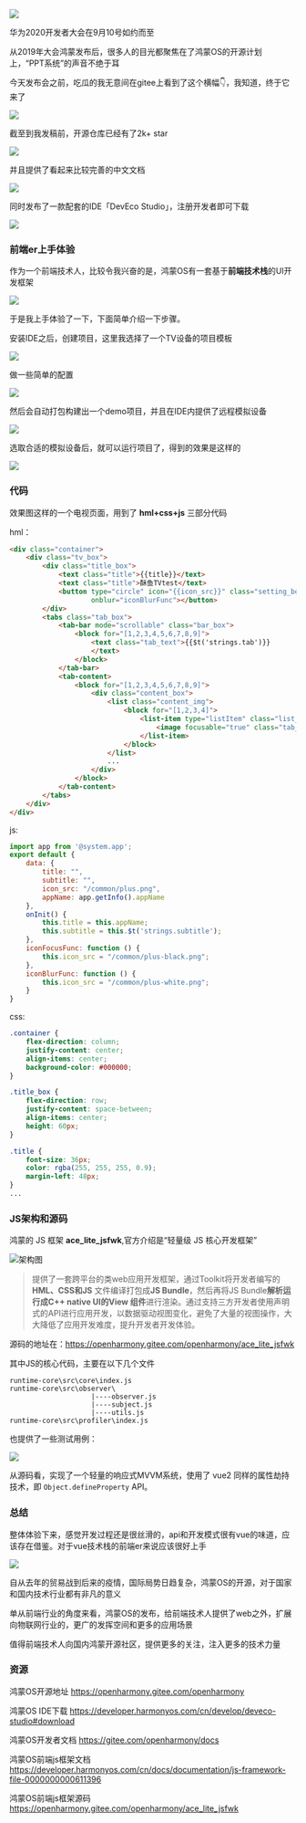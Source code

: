![](https://imgkr2.cn-bj.ufileos.com/69667a7f-7b10-46ae-9c44-69e032e135f6.png?UCloudPublicKey=TOKEN_8d8b72be-579a-4e83-bfd0-5f6ce1546f13&Signature=uvpiLu%252B7osc3CJt1PhbhCc%252BqMfs%253D&Expires=1599828802)


华为2020开发者大会在9月10号如约而至

从2019年大会鸿蒙发布后，很多人的目光都聚焦在了鸿蒙OS的开源计划上，“PPT系统”的声音不绝于耳

今天发布会之前，吃瓜的我无意间在gitee上看到了这个横幅👇，我知道，终于它来了

![](https://imgkr2.cn-bj.ufileos.com/b9f1cce8-55fc-4579-b98d-de3b60cba525.png?UCloudPublicKey=TOKEN_8d8b72be-579a-4e83-bfd0-5f6ce1546f13&Signature=VYkXdUtzac%252Ffx8GZuM%252FDWJVcSwE%253D&Expires=1599829267)

截至到我发稿前，开源仓库已经有了2k+ star

![](https://imgkr2.cn-bj.ufileos.com/b699843b-87a4-471b-ab6e-9702f2d6cd51.png?UCloudPublicKey=TOKEN_8d8b72be-579a-4e83-bfd0-5f6ce1546f13&Signature=zju66bkvro0eyC2vnQs4xWfQY50%253D&Expires=1599829453)

并且提供了看起来比较完善的中文文档

![](https://imgkr2.cn-bj.ufileos.com/ebd48fcb-068e-4baf-a276-470487ca2aa6.png?UCloudPublicKey=TOKEN_8d8b72be-579a-4e83-bfd0-5f6ce1546f13&Signature=s2kNwSNplpyI3qgtVKdpnWwdI3k%253D&Expires=1599829650)

同时发布了一款配套的IDE「DevEco Studio」，注册开发者即可下载

![](https://imgkr2.cn-bj.ufileos.com/5dc7f27e-4086-4c3f-8aef-e160a841e5d4.png?UCloudPublicKey=TOKEN_8d8b72be-579a-4e83-bfd0-5f6ce1546f13&Signature=lCrNY6b0rJPbrfo10kZR4CXMTYU%253D&Expires=1599829792)


### 前端er上手体验

作为一个前端技术人，比较令我兴奋的是，鸿蒙OS有一套基于**前端技术栈**的UI开发框架

![](https://imgkr2.cn-bj.ufileos.com/7bbbdd03-0c99-4e65-b0c7-06ab893a14a5.png?UCloudPublicKey=TOKEN_8d8b72be-579a-4e83-bfd0-5f6ce1546f13&Signature=zxDWe%252FGyF5Hm4K6cIKinMVjFItI%253D&Expires=1599830984)


于是我上手体验了一下，下面简单介绍一下步骤。


安装IDE之后，创建项目，这里我选择了一个TV设备的项目模板

![](https://imgkr2.cn-bj.ufileos.com/4cc5e478-b021-46d1-aa35-bea974709e2f.png?UCloudPublicKey=TOKEN_8d8b72be-579a-4e83-bfd0-5f6ce1546f13&Signature=8TAv%252FojAJA6GOmBfFZ0QCgZ8Xkk%253D&Expires=1599830082)

做一些简单的配置

![](https://imgkr2.cn-bj.ufileos.com/0d0501a9-2cba-4da2-83d4-439e82d254fd.png?UCloudPublicKey=TOKEN_8d8b72be-579a-4e83-bfd0-5f6ce1546f13&Signature=Rb%252BL3iMUJq0PXqg9T0y%252F47UZDCA%253D&Expires=1599830126)

然后会自动打包构建出一个demo项目，并且在IDE内提供了远程模拟设备

![](https://imgkr2.cn-bj.ufileos.com/22128678-b18c-4cae-9760-20647afaeb11.png?UCloudPublicKey=TOKEN_8d8b72be-579a-4e83-bfd0-5f6ce1546f13&Signature=M3ubohSlMtUW%252FrU%252FOk4U1NQRmE8%253D&Expires=1599830340)

选取合适的模拟设备后，就可以运行项目了，得到的效果是这样的

![](https://imgkr2.cn-bj.ufileos.com/8d1d4b68-ab27-4a27-b383-6514b85d2b85.png?UCloudPublicKey=TOKEN_8d8b72be-579a-4e83-bfd0-5f6ce1546f13&Signature=eRaAtyT3Xk3lJRMP6UxSLtD883E%253D&Expires=1599830559)

### 代码

效果图这样的一个电视页面，用到了 **hml+css+js** 三部分代码

hml：

```html
<div class="container">
    <div class="tv_box">
        <div class="title_box">
            <text class="title">{{title}}</text>
            <text class="title">酥鱼TVtest</text>
            <button type="circle" icon="{{icon_src}}" class="setting_box" onfocus="iconFocusFunc"
                    onblur="iconBlurFunc"></button>
        </div>
        <tabs class="tab_box">
            <tab-bar mode="scrollable" class="bar_box">
                <block for="[1,2,3,4,5,6,7,8,9]">
                    <text class="tab_text">{{$t('strings.tab')}}
                    </text>
                </block>
            </tab-bar>
            <tab-content>
                <block for="[1,2,3,4,5,6,7,8,9]">
                    <div class="content_box">
                        <list class="content_img">
                            <block for="[1,2,3,4]">
                                <list-item type="listItem" class="list_img">
                                    <image focusable="true" class="tab_img" src="/common/img-large.png"></image>
                                </list-item>
                            </block>
                        </list>
                        ...
                    </div>
                </block>
            </tab-content>
        </tabs>
    </div>
</div>

```


js:
```javascript
import app from '@system.app';
export default {
    data: {
        title: "",
        subtitle: "",
        icon_src: "/common/plus.png",
        appName: app.getInfo().appName
    },
    onInit() {
        this.title = this.appName;
        this.subtitle = this.$t('strings.subtitle');
    },
    iconFocusFunc: function () {
        this.icon_src = "/common/plus-black.png";
    },
    iconBlurFunc: function () {
        this.icon_src = "/common/plus-white.png";
    }
}
```

css:
```css
.container {
    flex-direction: column;
    justify-content: center;
    align-items: center;
    background-color: #000000;
}

.title_box {
    flex-direction: row;
    justify-content: space-between;
    align-items: center;
    height: 60px;
}

.title {
    font-size: 36px;
    color: rgba(255, 255, 255, 0.9);
    margin-left: 48px;
}
...

```

### JS架构和源码

鸿蒙的 JS 框架 **ace_lite_jsfwk**,官方介绍是“轻量级 JS 核心开发框架”

![架构图](https://gitee.com/openharmony/docs/raw/master/readme/figures/js-framework.png)

> 提供了一套跨平台的类web应用开发框架，通过Toolkit将开发者编写的**HML、CSS和JS** 文件编译打包成**JS Bundle**，然后再将JS Bundle**解析运行成C++ native UI的View 组件**进行渲染。通过支持三方开发者使用声明式的API进行应用开发，以数据驱动视图变化，避免了大量的视图操作，大大降低了应用开发难度，提升开发者开发体验。

源码的地址在：https://openharmony.gitee.com/openharmony/ace_lite_jsfwk

其中JS的核心代码，主要在以下几个文件

```
runtime-core\src\core\index.js
runtime-core\src\observer\
                    |----observer.js
                    |----subject.js
                    |----utils.js
runtime-core\src\profiler\index.js
```

也提供了一些测试用例：

![](https://imgkr2.cn-bj.ufileos.com/df13c85b-fbfd-4bb9-a866-b6ee968a9e93.png?UCloudPublicKey=TOKEN_8d8b72be-579a-4e83-bfd0-5f6ce1546f13&Signature=9G%252Bo%252FukpXqKAP6cEY8v3%252FM8aCaY%253D&Expires=1599897626)


从源码看，实现了一个轻量的响应式MVVM系统，使用了 vue2 同样的属性劫持技术，即 `Object.defineProperty` API。



### 总结

整体体验下来，感觉开发过程还是很丝滑的，api和开发模式很有vue的味道，应该存在借鉴。对于vue技术栈的前端er来说应该很好上手

![](https://imgkr2.cn-bj.ufileos.com/29e1acda-4037-47e6-b7bc-aed542d971dd.png?UCloudPublicKey=TOKEN_8d8b72be-579a-4e83-bfd0-5f6ce1546f13&Signature=pwGf2vKOXp2rEvYVWAWUX%252FXehw0%253D&Expires=1599830729)

自从去年的贸易战到后来的疫情，国际局势日趋复杂，鸿蒙OS的开源，对于国家和国内技术行业都有非凡的意义


单从前端行业的角度来看，鸿蒙OS的发布，给前端技术人提供了web之外，扩展向物联网行业的，更广的发挥空间和更多的应用场景


值得前端技术人向国内鸿蒙开源社区，提供更多的关注，注入更多的技术力量

### 资源

鸿蒙OS开源地址
https://openharmony.gitee.com/openharmony

鸿蒙OS IDE下载
https://developer.harmonyos.com/cn/develop/deveco-studio#download

鸿蒙OS开发者文档
https://gitee.com/openharmony/docs

鸿蒙OS前端js框架文档
https://developer.harmonyos.com/cn/docs/documentation/js-framework-file-0000000000611396

鸿蒙OS前端js框架源码
https://openharmony.gitee.com/openharmony/ace_lite_jsfwk